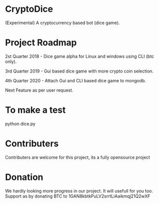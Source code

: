 # CryptoDice
(Experimental) A cryptocurrency based bot (dice game). 

# Project Roadmap

2st Quarter 2018 - Dice game alpha for Linux and windows using CLI (btc only).

3rd Quarter 2019 - Gui based dice game with more crypto coin selection.

4th Quarter 2020 - Attach Gui and CLI based dice game to mongodb. 

Next Feature as per user request.

# To make a test

python dice.py

# Contributers

Contributers are welcome for this project, its a fully opensource project

# Donation

We hardly looking more progress in our project. It will usefull for you too. Support as by donating BTC to 1GAN8kbtkPuLV2srrtLiAaikmqj21Q2wXF
